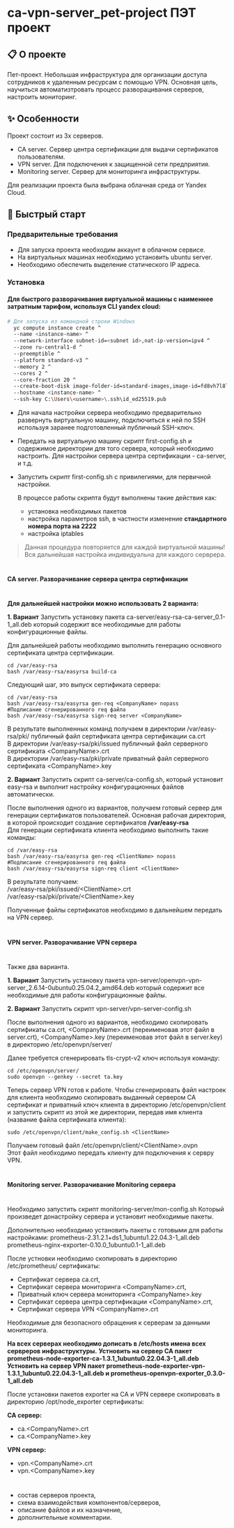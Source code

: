 # ca-vpn-server_pet-project ПЭТ проект

## 📋 О проекте

Пет-проект. Небольшая инфраструктура для организации доступа сотрудников к удаленным ресурсам с помощью VPN. Основная цель, научиться автоматизтровать процесс разворацивания серверов, настроить мониторинг.

## ✨ Особенности

Проект состоит из 3х серверов.
- CA server. Сервер центра сертификации для выдачи сертификатов пользователям.
- VPN server. Для подключения к защищенной сети предприятия.
- Monitoring server. Сервер для мониторинга инфраструктуры.

Для реализации проекта была выбрана облачная среда от Yandex Cloud.

## 🚀 Быстрый старт

### Предварительные требования

- Для запуска проекта необходим аккаунт в облачном сервисе.
- На виртуальных машинах необходимо установить ubuntu server.
- Необходимо обеспечить выделение статического IP адреса.

### Установка

#### Для быстрого разворачивания виртуальной машины с наименнее затратным тарифом, используя CLI yandex cloud:

```bash
# Для запуска из командной строки Windows
  yc compute instance create ^
  --name <instance-name> ^
  --network-interface subnet-id=<subnet id>,nat-ip-version=ipv4 ^
  --zone ru-central1-d ^
  --preemptible ^
  --platform standard-v3 ^
  --memory 2 ^
  --cores 2 ^
  --core-fraction 20 ^
  --create-boot-disk image-folder-id=standard-images,image-id=fd8vh7l8lcb182vm5vfd,size=20,type=network-hdd ^
  --hostname <instance-name> ^
  --ssh-key C:\Users\<username>\.ssh\id_ed25519.pub
```
- Для начала настройки сервера необходимо предварительно развернуть виртуальную машину, подключиться к ней по SSH используя заранее подготовленный публичный SSH-ключ.
- Передать на виртуальную машину скрипт first-config.sh и содержимое директории для того сервера, который необходимо настроить. Для настройки сервера центра сертификации - ca-server, и т.д. 
- Запустить скрипт first-config.sh с привилегиями, для первичной настройки.

  В процессе работы скрипта будут выполнены такие действия как:
  - установка необходимых пакетов
  - настройка параметров ssh, в частности изменение **стандартного номера порта на 2222**
  - настройка iptables

 > Данная процедура повторяется для каждой виртуальной машины! Вся дальнейшая настройка индивидуальна для каждого серврера. 


#
#### CA server. Разворачивание сервера центра сертификации
#

**Для дальнейшей настройки можно использовать 2 варианта:**

**1. Вариант** Запустить установку пакета ca-server/easy-rsa-ca-server_0.1-1_all.deb который содержит все необходимые для работы конфигурационные файлы.

Для дальнейшей работы необходимо выполнить генерацию основного сертификата центра сертификации. 
```
cd /var/easy-rsa
bash /var/easy-rsa/easyrsa build-ca
```
Следующий шаг, это выпуск сертификата сервера:
```
cd /var/easy-rsa
bash /var/easy-rsa/easyrsa gen-req <CompanyName> nopass
#Подписание сгенерированного req файла
bash /var/easy-rsa/easyrsa sign-req server <CompanyName>
```
В результате выполненных команд получаем в директории /var/easy-rsa/pki/ публичный файл сертификата центра сертификации ca.crt  <br> В директории /var/easy-rsa/pki/issued публичный файл серверного сертификата \<CompanyName\>.crt  <br>  В директории /var/easy-rsa/pki/private приватный файл серверного сертификата \<CompanyName\>.key

**2. Вариант** Запустить скрипт ca-server/ca-config.sh, который установит easy-rsa и выполнит настройку конфигурационных файлов автоматически.

После выполнения одного из вариантов, получаем готовый сервер для генерации сертификатов пользователей. Основная рабочая директория, в которой происходит создание сертификатов **/var/easy-rsa**  <br>  Для генерации сертификата клиента необходимо выполнить такие команды:
```
cd /var/easy-rsa
bash /var/easy-rsa/easyrsa gen-req <ClientName> nopass
#Подписание сгенерированного req файла
bash /var/easy-rsa/easyrsa sign-req client <ClientName>
```
В результате получаем: <br> /var/easy-rsa/pki/issued/\<ClientName\>.crt <br> /var/easy-rsa/pki/private/\<ClientName\>.key

Полученные файлы сертификатов необходимо в дальнейшем передать на VPN сервер.


#
#### VPN server. Разворачивание VPN сервера 
#

Также два варианта.

**1. Вариант** Запустить установку пакета vpn-server/openvpn-vpn-server_2.6.14-0ubuntu0.25.04.2_amd64.deb который содержит все необходимые для работы конфигурационные файлы.

**2. Вариант** Запустить скрипт vpn-server/vpn-server-config.sh 


После выполнения одного из вариантов, необходимо скопировать сертификаты ca.crt, \<CompanyName\>.crt (переименовав этот файл в server.crt), \<CompanyName\>.key (переименовав этот файл в server.key) в директорию /etc/openvpn/server/

Далее требуется сгенерировать tls-crypt-v2 ключ используя команду:
```
cd /etc/openvpn/server/
sudo openvpn --genkey --secret ta.key
```
Теперь сервер VPN готов к работе. Чтобы сгенерировать файл настроек для клиента необходимо скопировать выданный сервером CA сертификат и приватный ключ клиента в директорию /etc/openvpn/client и запустить скрипт из этой же директории, передав имя клиента (название файла сертификата клиента):
```
sudo /etc/openvpn/client/make_config.sh <ClientName>
```

Получаем готовый файл /etc/openvpn/client/\<ClientName\>.ovpn <br>
Этот файл необходимо передать клиенту для подключения к сервру VPN.

#
#### Monitoring server. Разворачивание Monitoring сервера 
#

Необходимо запустить скрипт monitoring-server/mon-config.sh
Который произведет донастройку сервера и установит необходимые пакеты.

Дополнительно необходимо установить пакеты с готовыми для работы настройками: 
prometheus-2.31.2.1+ds1_1ubuntu1.22.04.3-1_all.deb
prometheus-nginx-exporter-0.10.0_1ubuntu0.1-1_all.deb

После устновки необходимо скопировать в директорию /etc/prometheus/ сертификаты:
- Сертификат сервера ca.crt,
- Сертификат сервера мониторинга \<CompanyName\>.crt,
- Приватный ключ сервера мониторинга \<CompanyName\>.key
- Сертификат сервера центра сертификации \<CompanyName\>.crt,
- Сертификат сервера VPN \<CompanyName\>.crt
  
Необходимые для безопасного обращения к серверам за данными мониторинга.

**На всех серверах необходимо дописать в /etc/hosts имена всех сервреров инфраструктуры.**
**Устновить на сервер CA пакет prometheus-node-exporter-ca-1.3.1_1ubuntu0.22.04.3-1_all.deb**
**Устновить на сервер VPN пакет prometheus-node-exporter-vpn-1.3.1_1ubuntu0.22.04.3-1_all.deb и prometheus-openvpn-exporter_0.3.0-1_all.deb**

После установки пакетов exporter на CA и VPN сервере скопировать в директорию /opt/node_exporter сертификаты:

**CA сервер:**
- ca.\<CompanyName\>.crt 
- ca.\<CompanyName\>.key
  
**VPN сервер:**
- vpn.\<CompanyName\>.crt
- vpn.\<CompanyName\>.key





#

- состав серверов проекта, 
- схема взаимодействия компонентов/серверов, 
- описание файлов и их назначение, 
- дополнительные комментарии.
